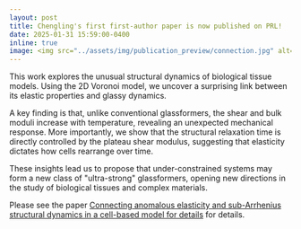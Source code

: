 ```yaml
---
layout: post
title: Chengling's first first-author paper is now published on PRL!
date: 2025-01-31 15:59:00-0400
inline: true
image: <img src="../assets/img/publication_preview/connection.jpg" alt="pic" width="600" title="The structural relaxation time of 2D Vornoi model can be quantitatively linked to the plateau shear modulus"/>
---
```


This work explores the unusual structural dynamics of biological tissue models. Using the 2D Voronoi model, we uncover a surprising link between its elastic properties and glassy dynamics.

A key finding is that, unlike conventional glassformers, the shear and bulk moduli increase with temperature, revealing an unexpected mechanical response. More importantly, we show that the structural relaxation time is directly controlled by the plateau shear modulus, suggesting that elasticity dictates how cells rearrange over time.

These insights lead us to propose that under-constrained systems may form a new class of "ultra-strong" glassformers, opening new directions in the study of biological tissues and complex materials.

Please see the paper [Connecting anomalous elasticity and sub-Arrhenius structural dynamics in a cell-based model for details](https://journals.aps.org/prl/abstract/10.1103/PhysRevLett.134.048203) for details.
